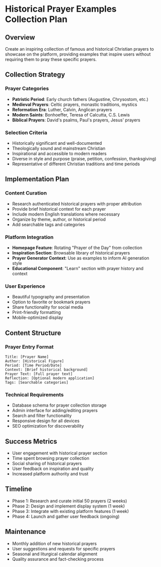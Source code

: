 # Historical Prayer Examples Collection Plan

## Overview
Create an inspiring collection of famous and historical Christian prayers to showcase on the platform, providing examples that inspire users without requiring them to pray these specific prayers.

## Collection Strategy

### Prayer Categories
- **Patristic Period**: Early church fathers (Augustine, Chrysostom, etc.)
- **Medieval Prayers**: Celtic prayers, monastic traditions, mystics
- **Reformation Era**: Luther, Calvin, Anglican prayers
- **Modern Saints**: Bonhoeffer, Teresa of Calcutta, C.S. Lewis
- **Biblical Prayers**: David's psalms, Paul's prayers, Jesus' prayers

### Selection Criteria
- Historically significant and well-documented
- Theologically sound and mainstream Christian
- Inspirational and accessible to modern readers
- Diverse in style and purpose (praise, petition, confession, thanksgiving)
- Representative of different Christian traditions and time periods

## Implementation Plan

### Content Curation
- Research authenticated historical prayers with proper attribution
- Provide brief historical context for each prayer
- Include modern English translations where necessary
- Organize by theme, author, or historical period
- Add searchable tags and categories

### Platform Integration
- **Homepage Feature**: Rotating "Prayer of the Day" from collection
- **Inspiration Section**: Browsable library of historical prayers
- **Prayer Generator Context**: Use as examples to inform AI generation style
- **Educational Component**: "Learn" section with prayer history and context

### User Experience
- Beautiful typography and presentation
- Option to favorite or bookmark prayers
- Share functionality for social media
- Print-friendly formatting
- Mobile-optimized display

## Content Structure

### Prayer Entry Format
```
Title: [Prayer Name]
Author: [Historical Figure]
Period: [Time Period/Date]
Context: [Brief historical background]
Prayer Text: [Full prayer text]
Reflection: [Optional modern application]
Tags: [Searchable categories]
```

### Technical Requirements
- Database schema for prayer collection storage
- Admin interface for adding/editing prayers
- Search and filter functionality
- Responsive design for all devices
- SEO optimization for discoverability

## Success Metrics
- User engagement with historical prayer section
- Time spent browsing prayer collection
- Social sharing of historical prayers
- User feedback on inspiration and quality
- Increased platform authority and trust

## Timeline
- Phase 1: Research and curate initial 50 prayers (2 weeks)
- Phase 2: Design and implement display system (1 week)
- Phase 3: Integrate with existing platform features (1 week)
- Phase 4: Launch and gather user feedback (ongoing)

## Maintenance
- Monthly addition of new historical prayers
- User suggestions and requests for specific prayers
- Seasonal and liturgical calendar alignment
- Quality assurance and fact-checking process